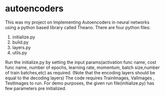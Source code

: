 # autoencoders
This was my project on Implementing Autoencoders in neural networks using a python based library called Theano.
There are four python files:
1) initialize.py
2) bulid.py
3) layers.py
4) utils.py

Run the initialize.py by setting the input params(activation func name, cost func name, number of epochs, learning rate, momentum, batch size,number of train batches,etc) as required. (Note that the encoding layers should be equal to the decoding layers)
The code requires TrainImages, ValImages , TestImages to run.
For demo purposes, the given run file(initialize.py) has few parameters pre initialized.

